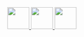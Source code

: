 <a href="https://www.instagram.com/crescent.chaos/">
  <img height="50" src="https://upload.wikimedia.org/wikipedia/commons/thumb/a/a5/Instagram_icon.png/2048px-Instagram_icon.png"/>
</a>
<a href="https://www.facebook.com/tsilverw7/">
  <img height="50" src="https://upload.wikimedia.org/wikipedia/commons/thumb/b/b8/2021_Facebook_icon.svg/2048px-2021_Facebook_icon.svg.png"/>
</a>
<a href="https://www.youtube.com/@crescent.1873">
  <img height="50" src="https://cdn-icons-png.flaticon.com/512/1384/1384060.png"/>
</a>

